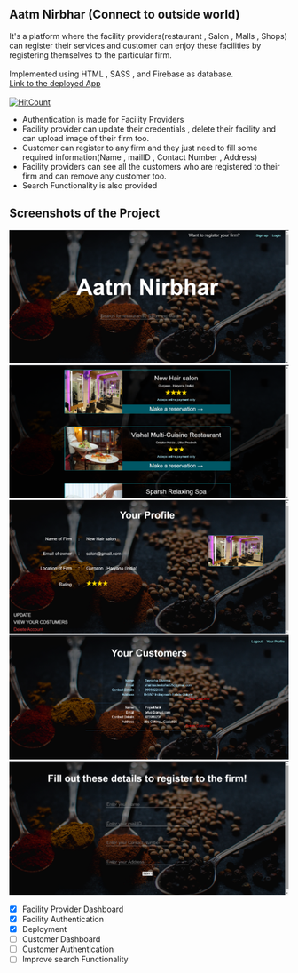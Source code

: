 ## Aatm Nirbhar (Connect to outside world)

It's a platform where the facility providers(restaurant , Salon , Malls , Shops) can register their services and customer can enjoy these facilities by registering themselves to the particular firm.<br><br>
Implemented using HTML , SASS , and Firebase as database.<br>
[Link to the deployed App](https://aatm-nirbhar-connect-to-outside-world-git-master.deeksha2501.now.sh/)<br><br>
[![HitCount](http://hits.dwyl.com/Deeksha2501/Aatm-Nirbhar--Connect-to-outside-world.svg)](http://hits.dwyl.com/Deeksha2501/Aatm-Nirbhar--Connect-to-outside-world)

- Authentication is made for Facility Providers
- Facility provider can update their credentials , delete their facility and can upload image of their firm too.
- Customer can register to any firm and they just need to fill some required information(Name , mailID , Contact Number , Address)
- Facility providers can see all the customers who are registered to their firm and can remove any customer too.
- Search Functionality is also provided

## Screenshots of the Project
![screenshot](Screenshots/ss1.png)
![screenshot](Screenshots/ss2.png)
![screenshot](Screenshots/ss4.png)
![screenshot](Screenshots/ss3.png)
![screenshot](Screenshots/ss5.png)<br>


- [x] Facility Provider Dashboard
- [x] Facility Authentication
- [x] Deployment
- [ ] Customer Dashboard
- [ ] Customer Authentication
- [ ] Improve search Functionality
